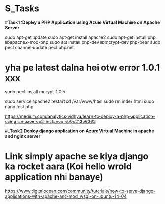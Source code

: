 # S_Tasks

#______________________________________________Task1 :Deploy a PHP Application using Azure Virtual Machine on Apache Server______________________________________________

sudo apt-get update
sudo apt-get install apache2
sudo apt-get install php libapache2-mod-php
sudo apt install php-dev libmcrypt-dev php-pear
sudo pecl channel-update pecl.php.net

# yha pe latest dalna hei otw error 1.0.1 xxx
sudo pecl install mcrypt-1.0.5

sudo service apache2 restart
cd /var/www/html
sudo rm index.html
sudo nano test.php


https://medium.com/analytics-vidhya/learn-to-deploy-a-php-application-using-amazon-ec2-instance-cb0c212e6362



#___________________________________________Task2 Deploy django application on Azure Virtual Machine in apache and nginx server__________________________________________

# Link simply apache se kiya django ka rocket aara (Koi hello wrold application nhi banaye)
https://www.digitalocean.com/community/tutorials/how-to-serve-django-applications-with-apache-and-mod_wsgi-on-ubuntu-14-04



